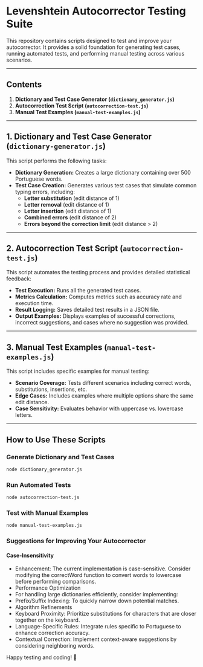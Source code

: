 # Levenshtein Autocorrector Testing Suite

This repository contains scripts designed to test and improve your autocorrector. It provides a solid foundation for generating test cases, running automated tests, and performing manual testing across various scenarios.

---

## Contents

1. **Dictionary and Test Case Generator (`dictionary_generator.js`)**
2. **Autocorrection Test Script (`autocorrection-test.js`)**
3. **Manual Test Examples (`manual-test-examples.js`)**

---

## 1. Dictionary and Test Case Generator (`dictionary-generator.js`)

This script performs the following tasks:

- **Dictionary Generation:** Creates a large dictionary containing over 500 Portuguese words.
- **Test Case Creation:** Generates various test cases that simulate common typing errors, including:
  - **Letter substitution** (edit distance of 1)
  - **Letter removal** (edit distance of 1)
  - **Letter insertion** (edit distance of 1)
  - **Combined errors** (edit distance of 2)
  - **Errors beyond the correction limit** (edit distance > 2)

---

## 2. Autocorrection Test Script (`autocorrection-test.js`)

This script automates the testing process and provides detailed statistical feedback:

- **Test Execution:** Runs all the generated test cases.
- **Metrics Calculation:** Computes metrics such as accuracy rate and execution time.
- **Result Logging:** Saves detailed test results in a JSON file.
- **Output Examples:** Displays examples of successful corrections, incorrect suggestions, and cases where no suggestion was provided.

---

## 3. Manual Test Examples (`manual-test-examples.js`)

This script includes specific examples for manual testing:

- **Scenario Coverage:** Tests different scenarios including correct words, substitutions, insertions, etc.
- **Edge Cases:** Includes examples where multiple options share the same edit distance.
- **Case Sensitivity:** Evaluates behavior with uppercase vs. lowercase letters.

---

## How to Use These Scripts

### Generate Dictionary and Test Cases

```bash
node dictionary_generator.js
```
### Run Automated Tests

```bash
node autocorrection-test.js
```

### Test with Manual Examples

```bash
node manual-test-examples.js
```

### Suggestions for Improving Your Autocorrector
#### Case-Insensitivity

- Enhancement: The current implementation is case-sensitive. Consider modifying the correctWord function to convert words to lowercase before performing comparisons.
- Performance Optimization
- For handling large dictionaries efficiently, consider implementing:
- Prefix/Suffix Indexing: To quickly narrow down potential matches.
- Algorithm Refinements
- Keyboard Proximity: Prioritize substitutions for characters that are closer together on the keyboard.
- Language-Specific Rules: Integrate rules specific to Portuguese to enhance correction accuracy.
- Contextual Correction: Implement context-aware suggestions by considering neighboring words.
  

Happy testing and coding! 🙂
